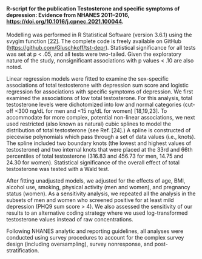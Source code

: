 #### R-script for the publication Testosterone and specific symptoms of depression: Evidence from NHANES 2011–2016, https://doi.org/10.1016/j.cpnec.2021.100044.

Modelling was performed in R Statistical Software (version 3.6.1) using the svyglm function [22]. The complete code is freely available on GitHub (https://github.com/Gluschkoff/tst-depr). Statistical significance for all tests was set at p ​< ​.05, and all tests were two-tailed. Given the exploratory nature of the study, nonsignificant associations with p values ​< ​.10 are also noted.

Linear regression models were fitted to examine the sex-specific associations of total testosterone with depression sum score and logistic regression for associations with specific symptoms of depression. We first examined the associations of low total testosterone. For this analysis, total testosterone levels were dichotomized into low and normal categories (cut-off <300 ​ng/dL for men and <15 ​ng/dL for women) [18,19,23]. To accommodate for more complex, potential non-linear associations, we next used restricted (also known as natural) cubic splines to model the distribution of total testosterone (see Ref. [24].) A spline is constructed of piecewise polynomials which pass through a set of data values (i.e., knots). The spline included two boundary knots (the lowest and highest values of testosterone) and two internal knots that were placed at the 33rd and 66th percentiles of total testosterone (316.83 and 456.73 for men, 14.75 and 24.30 for women). Statistical significance of the overall effect of total testosterone was tested with a Wald test.

After fitting unadjusted models, we adjusted for the effects of age, BMI, alcohol use, smoking, physical activity (men and women), and pregnancy status (women). As a sensitivity analysis, we repeated all the analysis in the subsets of men and women who screened positive for at least mild depression (PHQ9 sum score ​> ​4). We also assessed the sensitivity of our results to an alternative coding strategy where we used log-transformed testosterone values instead of raw concentrations.

Following NHANES analytic and reporting guidelines, all analyses were conducted using survey procedures to account for the complex survey design (including oversampling), survey nonresponse, and post-stratification. 
